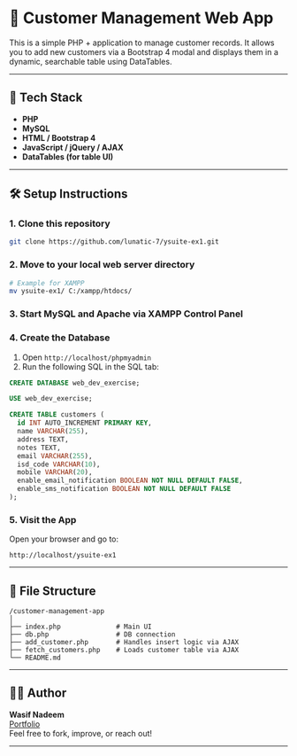 
# 🧾 Customer Management Web App

This is a simple PHP + application to manage customer records. It allows you to add new customers via a Bootstrap 4 modal and displays them in a dynamic, searchable table using DataTables.

---

## 🔧 Tech Stack

- **PHP**
- **MySQL**
- **HTML / Bootstrap 4**
- **JavaScript / jQuery / AJAX**
- **DataTables (for table UI)**

---


## 🛠️ Setup Instructions

### 1. Clone this repository

```bash
git clone https://github.com/lunatic-7/ysuite-ex1.git
```

### 2. Move to your local web server directory

```bash
# Example for XAMPP
mv ysuite-ex1/ C:/xampp/htdocs/
```

### 3. Start MySQL and Apache via XAMPP Control Panel

### 4. Create the Database

1. Open `http://localhost/phpmyadmin`
2. Run the following SQL in the SQL tab:

```sql
CREATE DATABASE web_dev_exercise;

USE web_dev_exercise;

CREATE TABLE customers (
  id INT AUTO_INCREMENT PRIMARY KEY,
  name VARCHAR(255),
  address TEXT,
  notes TEXT,
  email VARCHAR(255),
  isd_code VARCHAR(10),
  mobile VARCHAR(20),
  enable_email_notification BOOLEAN NOT NULL DEFAULT FALSE,
  enable_sms_notification BOOLEAN NOT NULL DEFAULT FALSE
);
```

### 5. Visit the App

Open your browser and go to:

```
http://localhost/ysuite-ex1
```

---


## 📁 File Structure

```
/customer-management-app
│
├── index.php              # Main UI
├── db.php                 # DB connection
├── add_customer.php       # Handles insert logic via AJAX
├── fetch_customers.php    # Loads customer table via AJAX
└── README.md
```

---

## 🧑‍💻 Author

**Wasif Nadeem**  
[Portfolio](https://wasif-portfolio.netlify.app)  
Feel free to fork, improve, or reach out!

---
